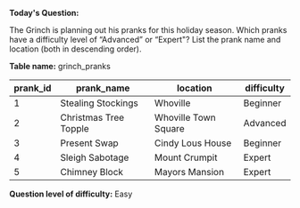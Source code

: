 **Today's Question:**

The Grinch is planning out his pranks for this holiday season. Which pranks have a difficulty level of “Advanced” or “Expert"? List the prank name and location (both in descending order).

**Table name:** grinch_pranks

| prank_id | prank_name             | location               | difficulty |
|----------|------------------------|------------------------|------------|
| 1        | Stealing Stockings     | Whoville              | Beginner   |
| 2        | Christmas Tree Topple  | Whoville Town Square  | Advanced   |
| 3        | Present Swap           | Cindy Lous House      | Beginner   |
| 4        | Sleigh Sabotage        | Mount Crumpit         | Expert     |
| 5        | Chimney Block          | Mayors Mansion        | Expert     |


**Question level of difficulty:**
Easy
